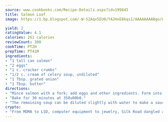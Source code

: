 ```yaml
---
source: www.cookbooks.com/Recipe-Details.aspx?id=199845
title: Salmon Loaf
image: https://1.bp.blogspot.com/-W-S2Aqx5EU0/YA2HxE8kqsI/AAAAAAAABgo/LNxJ2X_rvYgPNsplYMgQNjuwxaZ0e3pQQCLcBGAsYHQ/s320/17.png

yield: 2
ratingValue: 4.1
calories: 261 calories
reviewCount: 300
cookTime: PT2H
prepTime: PT41M
ingredients:
- "1 tall can salmon"
- "2 eggs"
- "1 c. cracker crumbs"
- "1/2 c. cream of celery soup, undiluted"
- "1 Tbsp. grated onion"
- "1 Tbsp. butter"
directions:
- "Mince salmon with a fork; add eggs and other ingredients. Form into a loaf; put in greased pan."
- "Bake for 30 minutes at 350u00b0."
- "The remaining soup can be diluted slightly with water to make a sauce."
crypto:
- "From MDMA to LSD, computer equipment to jewelry, Silk Road dangled a menu listing all the greatest things Bitcoin can buy."
---
```

